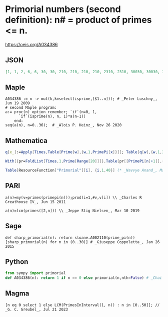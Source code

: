 # Primorial numbers \(second definition\): n\# \= product of primes <\= n\.
https://oeis.org/A034386
## JSON
```JSON
[1, 1, 2, 6, 6, 30, 30, 210, 210, 210, 210, 2310, 2310, 30030, 30030, 30030, 30030, 510510, 510510, 9699690, 9699690, 9699690, 9699690, 223092870, 223092870, 223092870, 223092870, 223092870, 223092870, 6469693230, 6469693230, 200560490130, 200560490130]
```
## Maple
```Maple
A034386 := n -> mul(k,k=select(isprime,[$1..n])); # _Peter Luschny_, Jun 19 2009
# second Maple program:
a:= proc(n) option remember; `if`(n=0, 1,
      `if`(isprime(n), n, 1)*a(n-1))
    end:
seq(a(n), n=0..36);  # _Alois P. Heinz_, Nov 26 2020
```
## Mathematica
```Mathematica
q[x_]:=Apply[Times,Table[Prime[w],{w,1,PrimePi[x]}]]; Table[q[w],{w,1,30}]
```
```Mathematica
With[{pr=FoldList[Times,1,Prime[Range[20]]]},Table[pr[[PrimePi[n]+1]],{n,0,40}]] (* _Harvey P. Dale_, Apr 05 2012 *)
```
```Mathematica
Table[ResourceFunction["Primorial"][i], {i,1,40}] (* _Navvye Anand_, May 22 2024 *)
```
## PARI
```PARI
a(n)=my(v=primes(primepi(n)));prod(i=1,#v,v[i]) \\ _Charles R Greathouse IV_, Jun 15 2011
```
```PARI
a(n)=lcm(primes([2,n])) \\ _Jeppe Stig Nielsen_, Mar 10 2019
```
## Sage
```Sage
def sharp_primorial(n): return sloane.A002110(prime_pi(n))
[sharp_primorial(n) for n in (0..30)] # _Giuseppe Coppoletta_, Jan 26 2015
```
## Python
```Python
from sympy import primorial
def A034386(n): return 1 if n == 0 else primorial(n,nth=False) # _Chai Wah Wu_, Jan 11 2022
```
## Magma
```Magma
[n eq 0 select 1 else LCM(PrimesInInterval(1, n)) : n in [0..50]]; // _G. C. Greubel_, Jul 21 2023
```
